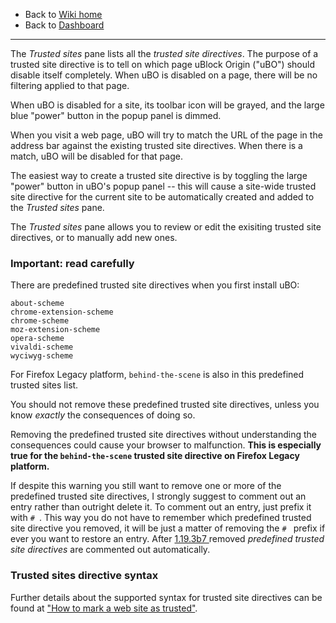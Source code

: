 - Back to [Wiki home](./)
- Back to [Dashboard](./Dashboard)

***

The _Trusted sites_ pane lists all the _trusted site directives_. The purpose of a trusted site directive is to tell on which page uBlock Origin ("uBO") should disable itself completely. When uBO is disabled on a page, there will be no filtering applied to that page.

When uBO is disabled for a site, its toolbar icon will be grayed, and the large blue "power" button in the popup panel is dimmed.

When you visit a web page, uBO will try to match the URL of the page in the address bar against the existing trusted site directives. When there is a match, uBO will be disabled for that page.

The easiest way to create a trusted site directive is by toggling the large "power" button in uBO's popup panel -- this will cause a site-wide trusted site directive for the current site to be automatically created and added to the _Trusted sites_ pane.

The _Trusted sites_ pane allows you to review or edit the exisiting trusted site directives, or to manually add new ones.

### Important: read carefully

There are predefined trusted site directives when you first install uBO:

    about-scheme
    chrome-extension-scheme
    chrome-scheme
    moz-extension-scheme
    opera-scheme
    vivaldi-scheme
    wyciwyg-scheme

For Firefox Legacy platform, `behind-the-scene` is also in this predefined trusted sites list.

You should not remove these predefined trusted site directives, unless you know _exactly_ the consequences of doing so.

Removing the predefined trusted site directives without understanding the consequences could cause your browser to malfunction. **This is especially true for the `behind-the-scene` trusted site directive on Firefox Legacy platform.**

If despite this warning you still want to remove one or more of the predefined trusted site directives, I strongly suggest to comment out an entry rather than outright delete it. To comment out an entry, just prefix it with `# `. This way you do not have to remember which predefined trusted site directive you removed, it will be just a matter of removing the `# ` prefix if ever you want to restore an entry. After [1.19.3b7 ](https://github.com/gorhill/uBlock/commit/f7bbc807176fa93680fdaf8b713593a43a3df2a5) removed _predefined trusted site directives_ are commented out automatically.

### Trusted sites directive syntax

Further details about the supported syntax for trusted site directives can be found at ["How to mark a web site as trusted"](./How-to-mark-a-web-site-as-trusted).
